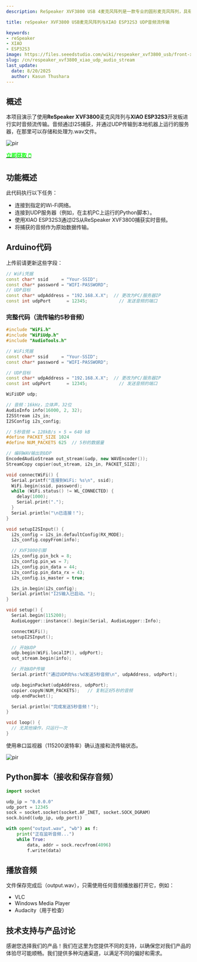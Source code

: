 ```yaml
---
description: ReSpeaker XVF3800 USB 4麦克风阵列是一款专业的圆形麦克风阵列，具有AEC、波束成形、噪声抑制和360°语音捕获功能。与XIAO ESP32S3配对，可为智能设备、机器人和物联网应用提供先进的语音控制。探索无缝集成和双模式灵活性。

title: reSpeaker XVF3800 USB麦克风阵列与XIAO ESP32S3 UDP音频流传输

keywords:
- reSpeaker
- XIAO
- ESP32S3
image: https://files.seeedstudio.com/wiki/respeaker_xvf3800_usb/front-xiao.webp
slug: /cn/respeaker_xvf3800_xiao_udp_audio_stream
last_update:
  date: 8/20/2025
  author: Kasun Thushara
---
```


## 概述

本项目演示了使用**ReSpeaker XVF3800**麦克风阵列与**XIAO ESP32S3**开发板进行实时音频流传输。音频通过I2S捕获，并通过UDP传输到本地机器上运行的服务器，在那里可以存储和处理为.wav文件。

<p style={{textAlign: 'center'}}><img src="https://files.seeedstudio.com/wiki/respeaker_xvf3800_usb/front-xiao.jpg" alt="pir" width={600} height="auto" /></p>

<div class="get_one_now_container" style={{textAlign: 'center'}}>
    <a class="get_one_now_item" href="https://www.seeedstudio.com/ReSpeaker-XVF3800-4-Mic-Array-With-XIAO-ESP32S3-p-6489.html" target="_blank">
            <strong><span><font color={'FFFFFF'} size={"4"}> 立即获取 🖱️</font></span></strong>
    </a>
</div>

## 功能概述

此代码执行以下任务：

- 连接到指定的Wi-Fi网络。
- 连接到UDP服务器（例如，在主机PC上运行的Python脚本）。
- 使用XIAO ESP32S3通过I2S从ReSpeaker XVF3800捕获实时音频。
- 将捕获的音频作为原始数据传输。

## Arduino代码

上传前请更新这些字段：

```cpp
// WiFi凭据
const char* ssid     = "Your-SSID";
const char* password = "WIFI-PASSWORD";
// UDP目标
const char* udpAddress = "192.168.X.X";  // 更改为PC/服务器IP
const int udpPort      = 12345;            // 发送音频的端口

```

### 完整代码（流传输约5秒音频）

```cpp
#include "WiFi.h"
#include "WiFiUdp.h"
#include "AudioTools.h"

// WiFi凭据
const char* ssid     = "Your-SSID";
const char* password = "WIFI-PASSWORD";

// UDP目标
const char* udpAddress = "192.168.X.X";  // 更改为PC/服务器IP
const int udpPort      = 12345;            // 发送音频的端口

WiFiUDP udp;

// 音频：16kHz，立体声，32位
AudioInfo info(16000, 2, 32);
I2SStream i2s_in;
I2SConfig i2s_config;

// 5秒音频 = 128kB/s × 5 = 640 kB
#define PACKET_SIZE 1024
#define NUM_PACKETS 625  // 5秒的数据量

// 编码WAV输出到UDP
EncodedAudioStream out_stream(&udp, new WAVEncoder());
StreamCopy copier(out_stream, i2s_in, PACKET_SIZE);

void connectWiFi() {
  Serial.printf("连接到WiFi: %s\n", ssid);
  WiFi.begin(ssid, password);
  while (WiFi.status() != WL_CONNECTED) {
    delay(1000);
    Serial.print(".");
  }
  Serial.println("\n已连接！");
}

void setupI2SInput() {
  i2s_config = i2s_in.defaultConfig(RX_MODE);
  i2s_config.copyFrom(info);

  // XVF3800引脚
  i2s_config.pin_bck = 8;     
  i2s_config.pin_ws = 7;      
  i2s_config.pin_data = 44;   
  i2s_config.pin_data_rx = 43;  
  i2s_config.is_master = true;  

  i2s_in.begin(i2s_config);
  Serial.println("I2S输入已启动。");
}

void setup() {
  Serial.begin(115200);
  AudioLogger::instance().begin(Serial, AudioLogger::Info);

  connectWiFi();
  setupI2SInput();

  // 开始UDP
  udp.begin(WiFi.localIP(), udpPort);
  out_stream.begin(info);

  // 开始UDP传输
  Serial.printf("通过UDP向%s:%d发送5秒音频\n", udpAddress, udpPort);

  udp.beginPacket(udpAddress, udpPort);
  copier.copyN(NUM_PACKETS);   // 复制正好5秒的音频
  udp.endPacket();

  Serial.println("完成发送5秒音频！");
}

void loop() {
  // 无其他操作，只运行一次
}

```

使用串口监视器（115200波特率）确认连接和流传输状态。

<p style={{textAlign: 'center'}}><img src="https://files.seeedstudio.com/wiki/respeaker_xvf3800_usb/udp.png" alt="pir" width={600} height="auto" /></p>

## Python脚本（接收和保存音频）

```python
import socket

udp_ip = "0.0.0.0"
udp_port = 12345
sock = socket.socket(socket.AF_INET, socket.SOCK_DGRAM)
sock.bind((udp_ip, udp_port))

with open("output.wav", "wb") as f:
    print("正在监听音频...")
    while True:
        data, addr = sock.recvfrom(4096)
        f.write(data)

```

## 播放音频

文件保存完成后（output.wav），只需使用任何音频播放器打开它，例如：

- VLC
- Windows Media Player
- Audacity（用于检查）

## 技术支持与产品讨论

感谢您选择我们的产品！我们在这里为您提供不同的支持，以确保您对我们产品的体验尽可能顺畅。我们提供多种沟通渠道，以满足不同的偏好和需求。

<div class="button_tech_support_container">
<a href="https://forum.seeedstudio.com/" class="button_forum"></a>
<a href="https://www.seeedstudio.com/contacts" class="button_email"></a>
</div>

<div class="button_tech_support_container">
<a href="https://discord.gg/eWkprNDMU7" class="button_discord"></a>
<a href="https://github.com/Seeed-Studio/wiki-documents/discussions/69" class="button_discussion"></a>
</div>
